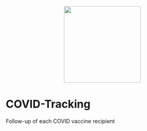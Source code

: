 <p align="center">
    <img src="https://image.noelshack.com/fichiers/2021/12/3/1616614062-smilie-4931132-1280.png" width="200">
</p>

# COVID-Tracking

Follow-up of each COVID vaccine recipient
